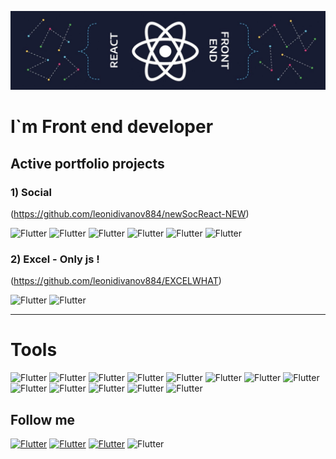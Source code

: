 ![Header](https://github.com/leonidivanov884/leonidivanov884/blob/main/assets/1626025100860.jpg)

# I`m Front end developer

## Active portfolio projects
### 1) Social 
(https://github.com/leonidivanov884/newSocReact-NEW)

![Flutter](https://img.shields.io/badge/JavaScript-171C32?style=for-the-badge&logo=javascript)
![Flutter](https://img.shields.io/badge/React-171C32?style=for-the-badge&logo=react)
![Flutter](https://img.shields.io/badge/TypeScript-171C32?style=for-the-badge&logo=typescript)
![Flutter](https://img.shields.io/badge/Redux-171C32?style=for-the-badge&logo=Redux)
![Flutter](https://img.shields.io/badge/Redux/ToolKit-171C32?style=for-the-badge&logo=redux)
![Flutter](https://img.shields.io/badge/sass/scss-171C32?style=for-the-badge&logo=sass)

### 2) Excel - Only js !
(https://github.com/leonidivanov884/EXCELWHAT)

![Flutter](https://img.shields.io/badge/JavaScript-171C32?style=for-the-badge&logo=javascript)
![Flutter](https://img.shields.io/badge/sass/scss-171C32?style=for-the-badge&logo=sass)

___
# Tools
![Flutter](https://img.shields.io/badge/JavaScript-171C32?style=for-the-badge&logo=javascript)
![Flutter](https://img.shields.io/badge/React-171C32?style=for-the-badge&logo=react)
![Flutter](https://img.shields.io/badge/TypeScript-171C32?style=for-the-badge&logo=typescript)
![Flutter](https://img.shields.io/badge/Redux-171C32?style=for-the-badge&logo=Redux)
![Flutter](https://img.shields.io/badge/Redux/ToolKit-171C32?style=for-the-badge&logo=redux)
![Flutter](https://img.shields.io/badge/Html-171C32?style=for-the-badge&logo=html)
![Flutter](https://img.shields.io/badge/Css-171C32?style=for-the-badge&logo=css)
![Flutter](https://img.shields.io/badge/sass/scss-171C32?style=for-the-badge&logo=sass)
![Flutter](https://img.shields.io/badge/gulp-171C32?style=for-the-badge&logo=gulp)
![Flutter](https://img.shields.io/badge/JQuery-171C32?style=for-the-badge&logo=jquery)
![Flutter](https://img.shields.io/badge/php-171C32?style=for-the-badge&logo=php)
![Flutter](https://img.shields.io/badge/wordpress-171C32?style=for-the-badge&logo=wordpress)
![Flutter](https://img.shields.io/badge/...-171C32?style=for-the-badge)

## Follow me

[![Flutter](https://img.shields.io/badge/VKONTAKTE-171C32?style=for-the-badge&logo=vk)](https://vk.com/wtfisitt)
[![Flutter](https://img.shields.io/badge/Telegram-171C32?style=for-the-badge&logo=telegram)](https://tlgg.ru/leonidivanov_web)
[![Flutter](https://img.shields.io/badge/Whatsapp-171C32?style=for-the-badge&logo=whatsapp)](https://wa.me/+79120381324)
![Flutter](https://img.shields.io/badge/79120381324-171C32?style=for-the-badge&logo=whatsapp)